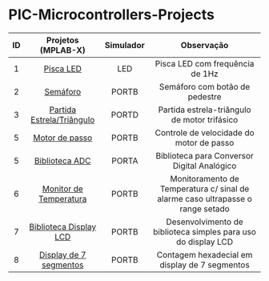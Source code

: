 # PIC-Microcontrollers-Projects

| ID | Projetos (MPLAB-X) | Simulador | Observação |
|:------:|:-------:|:--------:|:---------:|
| 1 |[Pisca LED](https://github.com/JoseWRPereira/ucPICsimulIDE/tree/master/c1_piscaLED.X)|LED| Pisca LED com frequência de 1Hz |
| 2 |[Semáforo](https://github.com/guilemes1/semaforoME)|PORTB| Semáforo com botão de pedestre 
| 3 |[Partida Estrela/Triângulo](https://github.com/guilemes1/partidaETMaqEst)|PORTD| Partida estrela-triângulo de motor trifásico |
| 5 |[Motor de passo](https://github.com/guilemes1/stepMotor)|PORTB| Controle de velocidade do motor de passo |
| 5 |[Biblioteca ADC](https://github.com/guilemes1/stepMotor)|PORTA| Biblioteca para Conversor Digital Analógico |
| 6 |[Monitor de Temperatura](https://github.com/guilemes1/Temperature_Monitor)|PORTB| Monitoramento de Temperatura c/ sinal de alarme caso ultrapasse o range setado |
| 7 |[Biblioteca Display LCD]()|PORTB| Desenvolvimento de biblioteca simples para uso do display LCD |
| 8 |[Display de 7 segmentos](https://github.com/guilemes1/Disp7seg_combotao)|PORTB| Contagem hexadecial em display de 7 segmentos |
